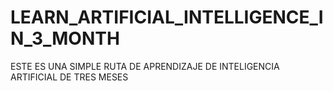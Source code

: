 # LEARN_ARTIFICIAL_INTELLIGENCE_IN_3_MONTH
ESTE ES UNA SIMPLE  RUTA DE APRENDIZAJE  DE INTELIGENCIA ARTIFICIAL DE TRES MESES
